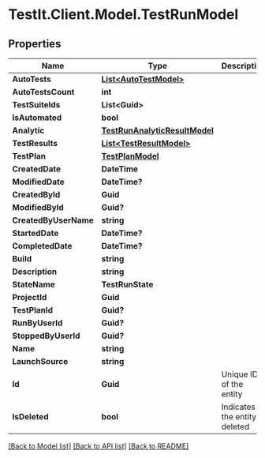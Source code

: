 # TestIt.Client.Model.TestRunModel

## Properties

Name | Type | Description | Notes
------------ | ------------- | ------------- | -------------
**AutoTests** | [**List&lt;AutoTestModel&gt;**](AutoTestModel.md) |  | [optional] 
**AutoTestsCount** | **int** |  | [optional] 
**TestSuiteIds** | **List&lt;Guid&gt;** |  | [optional] 
**IsAutomated** | **bool** |  | [optional] 
**Analytic** | [**TestRunAnalyticResultModel**](TestRunAnalyticResultModel.md) |  | [optional] 
**TestResults** | [**List&lt;TestResultModel&gt;**](TestResultModel.md) |  | [optional] 
**TestPlan** | [**TestPlanModel**](TestPlanModel.md) |  | [optional] 
**CreatedDate** | **DateTime** |  | [optional] 
**ModifiedDate** | **DateTime?** |  | [optional] 
**CreatedById** | **Guid** |  | [optional] 
**ModifiedById** | **Guid?** |  | [optional] 
**CreatedByUserName** | **string** |  | [optional] 
**StartedDate** | **DateTime?** |  | [optional] 
**CompletedDate** | **DateTime?** |  | [optional] 
**Build** | **string** |  | [optional] 
**Description** | **string** |  | [optional] 
**StateName** | **TestRunState** |  | [optional] 
**ProjectId** | **Guid** |  | [optional] 
**TestPlanId** | **Guid?** |  | [optional] 
**RunByUserId** | **Guid?** |  | [optional] 
**StoppedByUserId** | **Guid?** |  | [optional] 
**Name** | **string** |  | [optional] 
**LaunchSource** | **string** |  | [optional] 
**Id** | **Guid** | Unique ID of the entity | [optional] 
**IsDeleted** | **bool** | Indicates if the entity is deleted | [optional] 

[[Back to Model list]](../README.md#documentation-for-models) [[Back to API list]](../README.md#documentation-for-api-endpoints) [[Back to README]](../README.md)


